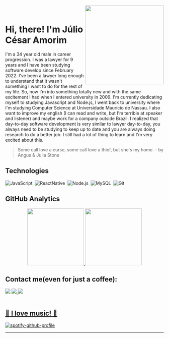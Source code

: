 <img align="right" width="250px" style="margin-top:-20px" src="https://i.imgur.com/4P7jcKE.png">
<div display="inline-block">
    <h1 align="left">Hi, there! I'm Júlio César Amorim</h1>
    <p align="left">I'm a 34 year old male in career progression. I was a lawyer for 9 years and I have been studying software develop since February 2022. I've been a lawyer long enough to understand that it wasn't something I want to do for the rest of my life. So, now I'm into something totally new and with the same excitement I had when I entered university in 2009. I'm currently dedicating myself to studying Javascript and Node.js, I went back to university where I'm studying Computer Science at Universidade Maurício de Nassau. I also want to improve my english (I can read and write, but I'm terrible at speaker and listener) and maybe work for a company outside Brazil. I realized that day-to-day software development is very similar to lawyer day-to-day, you always need to be studying to keep up to date and you are always doing research to do a better job. I still had a lot of thing to learn and I'm very excited about this. </p>
</div>

> Some call love a curse, some call love a thief, but she's my home. -
>                                            by Angus & Julia Stone

## Technologies


![JavaScript](https://img.shields.io/badge/-JavaScript-05122A?style=flat&logo=javascript)&nbsp;
![ReactNative](https://img.shields.io/badge/-React_Native-05122A?style=flat&logo=React)&nbsp;
![Node.js](https://img.shields.io/badge/-Node.js-05122A?style=flat&logo=node.js)&nbsp;
![MySQL](https://img.shields.io/badge/-Mysql-05122A?style=flat&logo=MySql)&nbsp;
![Git](https://img.shields.io/badge/-Git-05122A?style=flat&logo=git)&nbsp;

## GitHub Analytics

<p align="center">
<a href="https://github.com/juliocoi">
  <img height="180em" src="https://github-readme-stats-eight-theta.vercel.app/api?username=juliocoi&show_icons=true&theme=algolia&include_all_commits=true&count_private=true"/>
  <img height="180em" src="https://github-readme-stats-eight-theta.vercel.app/api/top-langs/?username=juliocoi&layout=compact&langs_count=8&theme=algolia"/>
</a>
</p>


## Contact me(even for just a coffee):
<div aligne="center>
<a href="https://www.instagram.com/juliocoi/" target="_blank"><img src="https://img.shields.io/badge/-Instagram-%23E4405F?style=for-the-badge&logo=instagram&logoColor=white" target="_blank">
<a href="https://www.linkedin.com/in/juliocoi/" target="_blank"><img src="https://img.shields.io/badge/-LinkedIn-%230077B5?style=for-the-badge&logo=linkedin&logoColor=white" target="_blank">
<a href = "mailto:amorim.jc@gmail.com"><img src="https://img.shields.io/badge/Gmail-D14836?style=for-the-badge&logo=gmail&logoColor=white" target="_blank">
</div>
</br>

## :musical_note: I love music! :musical_note:

[![spotify-github-profile](https://spotify-github-profile.kittinanx.com/api/view?uid=juliocoi&cover_image=true&theme=default)](https://github.com/kittinan/spotify-github-profile)

---
